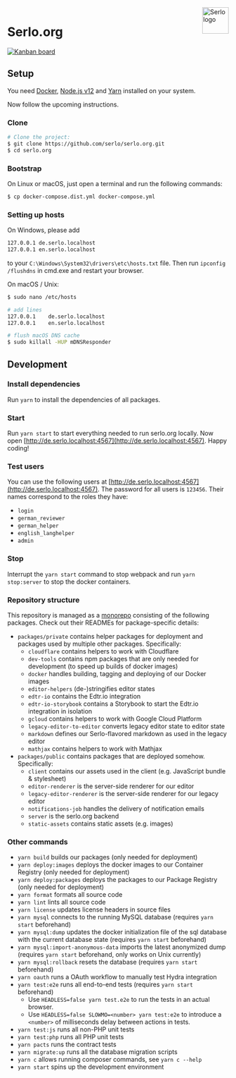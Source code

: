 <img src="https://assets.serlo.org/meta/logo.png" alt="Serlo logo" title="Serlo" align="right" height="60" />

# Serlo.org

[![Kanban board](https://img.shields.io/badge/Kanban-board-brightgreen.svg)](https://github.com/orgs/serlo/projects/1)

## Setup

You need [Docker](https://docs.docker.com/engine/installation/), [Node.js v12](https://nodejs.org) and [Yarn](https://yarnpkg.com) installed on your system.

Now follow the upcoming instructions.

### Clone

```sh
# Clone the project:
$ git clone https://github.com/serlo/serlo.org.git
$ cd serlo.org
```

### Bootstrap

On Linux or macOS, just open a terminal and run the following commands:

```sh
$ cp docker-compose.dist.yml docker-compose.yml
```

### Setting up hosts

On Windows, please add

```sh
127.0.0.1 de.serlo.localhost
127.0.0.1 en.serlo.localhost
```

to your `C:\Windows\System32\drivers\etc\hosts.txt` file. Then run `ipconfig /flushdns` in cmd.exe and
restart your browser.

On macOS / Unix:

```sh
$ sudo nano /etc/hosts

# add lines
127.0.0.1    de.serlo.localhost
127.0.0.1    en.serlo.localhost

# flush macOS DNS cache
$ sudo killall -HUP mDNSResponder
```

## Development

### Install dependencies

Run `yarn` to install the dependencies of all packages.

### Start

Run `yarn start` to start everything needed to run serlo.org locally.
Now open [http://de.serlo.localhost:4567](http://de.serlo.localhost:4567). Happy coding!

### Test users

You can use the following users at [http://de.serlo.localhost:4567](http://de.serlo.localhost:4567).
The password for all users is `123456`.
Their names correspond to the roles they have:

- `login`
- `german_reviewer`
- `german_helper`
- `english_langhelper`
- `admin`

### Stop

Interrupt the `yarn start` command to stop webpack and run `yarn stop:server` to stop the docker containers.

### Repository structure

This repository is managed as a [monorepo](https://github.com/babel/babel/blob/master/doc/design/monorepo.md) consisting
of the following packages. Check out their READMEs for package-specific details:

- `packages/private` contains helper packages for deployment and packages used by multiple other packages. Specifically:
  - `cloudflare` contains helpers to work with Cloudflare
  - `dev-tools` contains npm packages that are only needed for development (to speed up builds of docker images)
  - `docker` handles building, tagging and deploying of our Docker images
  - `editor-helpers` (de-)stringifies editor states
  - `edtr-io` contains the Edtr.io integration
  - `edtr-io-storybook` contains a Storybook to start the Edtr.io integration in isolation
  - `gcloud` contains helpers to work with Google Cloud Platform
  - `legacy-editor-to-editor` converts legacy editor state to editor state
  - `markdown` defines our Serlo-flavored markdown as used in the legacy editor
  - `mathjax` contains helpers to work with Mathjax
- `packages/public` contains packages that are deployed somehow. Specifically:
  - `client` contains our assets used in the client (e.g. JavaScript bundle & stylesheet)
  - `editor-renderer` is the server-side renderer for our editor
  - `legacy-editor-renderer` is the server-side renderer for our legacy editor
  - `notifications-job` handles the delivery of notification emails
  - `server` is the serlo.org backend
  - `static-assets` contains static assets (e.g. images)

### Other commands

- `yarn build` builds our packages (only needed for deployment)
- `yarn deploy:images` deploys the docker images to our Container Registry (only needed for deployment)
- `yarn deploy:packages` deploys the packages to our Package Registry (only needed for deployment)
- `yarn format` formats all source code
- `yarn lint` lints all source code
- `yarn license` updates license headers in source files
- `yarn mysql` connects to the running MySQL database (requires `yarn start` beforehand)
- `yarn mysql:dump` updates the docker initialization file of the sql database with the current database state (requires `yarn start` beforehand)
- `yarn mysql:import-anonymous-data` imports the latest anonymized dump (requires `yarn start` beforehand, only works on Unix currently)
- `yarn mysql:rollback` resets the database (requires `yarn start` beforehand)
- `yarn oauth` runs a OAuth workflow to manually test Hydra integration
- `yarn test:e2e` runs all end-to-end tests (requires `yarn start` beforehand)
  - Use `HEADLESS=false yarn test.e2e` to run the tests in an actual browser.
  - Use `HEADLESS=false SLOWMO=<number> yarn test:e2e` to introduce a `<number>` of milliseconds delay between actions in tests.
- `yarn test:js` runs all non-PHP unit tests
- `yarn test:php` runs all PHP unit tests
- `yarn pacts` runs the contract tests
- `yarn migrate:up` runs all the database migration scripts
- `yarn c` allows running composer commands, see `yarn c --help`
- `yarn start` spins up the development environment
